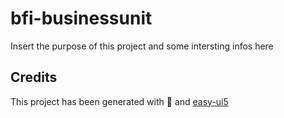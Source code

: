 # bfi-businessunit
Insert the purpose of this project and some intersting infos here


## Credits
This project has been generated with 💙 and [easy-ui5](https://github.com/SAP)
